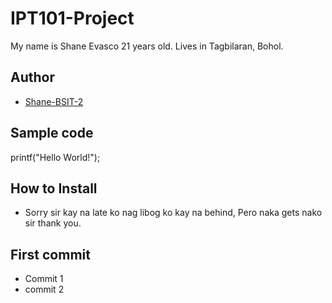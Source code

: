 # IPT101-Project

My name is Shane Evasco 21 years old. Lives in Tagbilaran, Bohol.
## Author
* [Shane-BSIT-2](https://github.com/Shinox6-BSIT-2)
## Sample code
printf("Hello World!");
## How to Install
* Sorry sir kay na late ko nag libog ko kay na behind, Pero naka gets nako sir thank you.
## First commit
* Commit 1
* commit 2